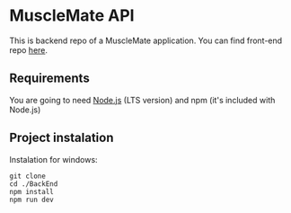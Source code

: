 # MuscleMate API

This is backend repo of a MuscleMate application. You can find front-end repo [here](https://github.com/MuscleMate/FrontEnd).

## Requirements

You are going to need [Node.js](https://nodejs.org/en/download/current) (LTS version) and npm (it's included with Node.js)

## Project instalation

Instalation for windows:

```
git clone
cd ./BackEnd
npm install
npm run dev
```
